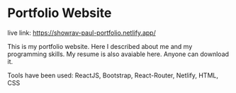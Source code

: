# Portfolio Website

live link: https://showrav-paul-portfolio.netlify.app/

This is my portfolio website. Here I described about me and my programming skills.
My resume is also avaiable here. Anyone can download it.

Tools have been used: ReactJS, Bootstrap, React-Router, Netlify, HTML, CSS
